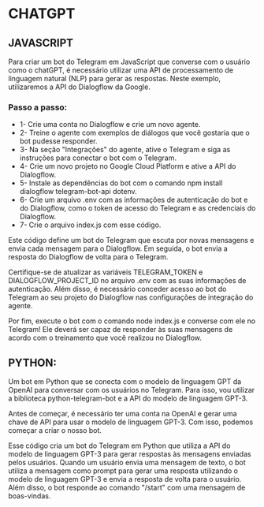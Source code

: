 # CHATGPT
## JAVASCRIPT
Para criar um bot do Telegram em JavaScript que converse com o usuário como o chatGPT, é necessário utilizar uma API de processamento de linguagem natural (NLP) para gerar as respostas. Neste exemplo, utilizaremos a API do Dialogflow da Google.

### Passo a passo:
* 1- Crie uma conta no Dialogflow e crie um novo agente.
* 2- Treine o agente com exemplos de diálogos que você gostaria que o bot pudesse responder.
* 3- Na seção "Integrações" do agente, ative o Telegram e siga as instruções para conectar o bot com o Telegram.
* 4- Crie um novo projeto no Google Cloud Platform e ative a API do Dialogflow.
* 5- Instale as dependências do bot com o comando npm install dialogflow telegram-bot-api dotenv.
* 6- Crie um arquivo .env com as informações de autenticação do bot e do Dialogflow, como o token de acesso do Telegram e as credenciais do Dialogflow.
* 7- Crie o arquivo index.js com esse código.

Este código define um bot do Telegram que escuta por novas mensagens e envia cada mensagem para o Dialogflow. Em seguida, o bot envia a resposta do Dialogflow de volta para o Telegram.

Certifique-se de atualizar as variáveis TELEGRAM_TOKEN e DIALOGFLOW_PROJECT_ID no arquivo .env com as suas informações de autenticação. Além disso, é necessário conceder acesso ao bot do Telegram ao seu projeto do Dialogflow nas configurações de integração do agente.

Por fim, execute o bot com o comando node index.js e converse com ele no Telegram! Ele deverá ser capaz de responder às suas mensagens de acordo com o treinamento que você realizou no Dialogflow.

## PYTHON:
Um bot em Python que se conecta com o modelo de linguagem GPT da OpenAI para conversar com os usuários no Telegram. Para isso, vou utilizar a biblioteca python-telegram-bot e a API do modelo de linguagem GPT-3.

Antes de começar, é necessário ter uma conta na OpenAI e gerar uma chave de API para usar o modelo de linguagem GPT-3. Com isso, podemos começar a criar o nosso bot.

Esse código cria um bot do Telegram em Python que utiliza a API do modelo de linguagem GPT-3 para gerar respostas às mensagens enviadas pelos usuários. Quando um usuário envia uma mensagem de texto, o bot utiliza a mensagem como prompt para gerar uma resposta utilizando o modelo de linguagem GPT-3 e envia a resposta de volta para o usuário. Além disso, o bot responde ao comando "/start" com uma mensagem de boas-vindas.

